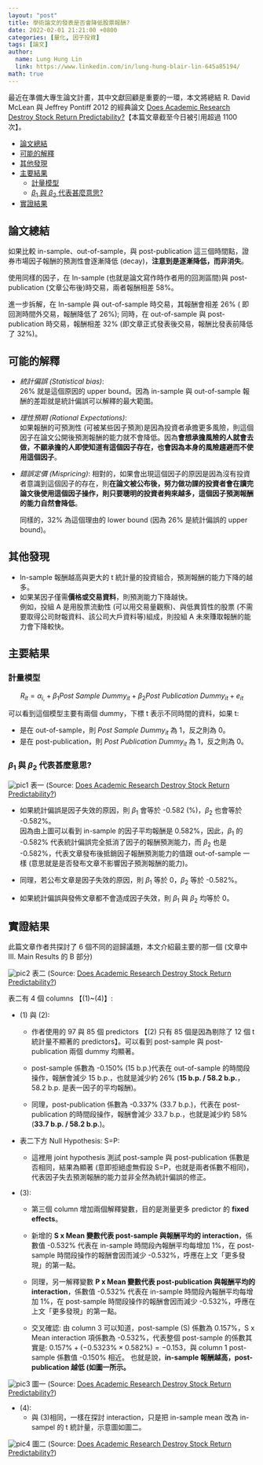 ```yaml
---
layout: "post"
title: 學術論文的發表是否會降低股票報酬?
date: 2022-02-01 21:21:00 +0800
categories: [量化, 因子投資]
tags: [論文]
author:
  name: Lung Hung Lin
  link: https://www.linkedin.com/in/lung-hung-blair-lin-645a85194/ 
math: true
---
```

最近在準備大專生論文計畫，其中文獻回顧是重要的一環，本文將總結 R. David McLean 與 Jeffrey Pontiff 2012 的經典論文 [Does Academic Research Destroy Stock Return Predictability?](https://papers.ssrn.com/sol3/papers.cfm?abstract_id=2156623)【本篇文章截至今日被引用超過 1100 次】。  
- [論文總結](#論文總結)
- [可能的解釋](#可能的解釋)
- [其他發現](#其他發現)
- [主要結果](#主要結果)
  - [計量模型](#計量模型)
  - [$\beta_{1}$ 與 $\beta_{2}$ 代表甚麼意思?](#beta_1-與-beta_2-代表甚麼意思)
- [實證結果](#實證結果)
  

## 論文總結
如果比較 in-sample、out-of-sample，與 post-publication 這三個時間點，證券市場因子報酬的預測性會逐漸降低 (decay)，**注意到是逐漸降低，而非消失**。

使用同樣的因子，在 In-sample (也就是論文寫作時作者用的回測區間)與 post-publication (文章公布後)時交易，兩者報酬相差 58%。  

進一步拆解，在 In-sample 與 out-of-sample 時交易，其報酬會相差 26% (
即回測時間外交易，報酬降低了 26%); 同時，在 out-of-sample 與 post-publication 時交易，報酬相差 32% (即文章正式發表後交易，報酬比發表前降低了 32%)。

## 可能的解釋
- _統計偏誤 (Statistical bias)_:   
    26% 就是這個原因的 upper bound。因為 in-sample 與 out-of-sample 報酬的差距就是統計偏誤可以解釋的最大範圍。

- _理性預期 (Rational Expectations)_:  
    如果報酬的可預測性 (可被某些因子預測)是因為投資者承擔更多風險，則這個因子在論文公開後預測報酬的能力就不會降低。因為**會想承擔風險的人就會去做，不願承擔的人即使知道有這個因子存在，也會因為本身的風險趨避而不使用這個因子**。 

- _錯誤定價 (Mispricing)_:
    相對的，如果會出現這個因子的原因是因為沒有投資者意識到這個因子的存在，則**在論文被公布後，努力做功課的投資者會在讀完論文後使用這個因子操作，則只要聰明的投資者夠來越多，這個因子預測報酬的能力自然會降低**。  
    
    同樣的，32% 為這個理由的 lower bound (因為 26% 是統計偏誤的 upper bound)。

## 其他發現
- In-sample 報酬越高與更大的 t 統計量的投資組合，預測報酬的能力下降的越多。
- 如果某因子僅需**價格或交易資料**，則預測能力下降越快。  
  例如，投組 A 是用股票流動性 (可以用交易量觀察)、與低異質性的股票 (不需要取得公司財報資料、該公司大戶資料等)組成，則投組 A 未來賺取報酬的能力會下降較快。  

## 主要結果
### 計量模型
$$R_{it}=\alpha_{i,}+\beta_{1}Post\ Sample\ Dummy_{it}+\beta_{2}Post\ Publication\ Dummy_{it}+e_{it}$$   
    
可以看到這個模型主要有兩個 dummy，下標 t 表示不同時間的資料，如果 t:  
- 是在 out-of-sample，則 $Post\ Sample\ Dummy_{it}$ 為 1，反之則為 0。
- 是在 post-publication，則 $Post\ Publication\ Dummy_{it}$ 為 1，反之則為 0。

### $\beta_{1}$ 與 $\beta_{2}$ 代表甚麼意思?

![pic1](https://lh3.googleusercontent.com/pw/AM-JKLWi-kfh9zPtlrJ_cX3bJAPECZZgwDeLQiZRE7hAqR8StW2b5RIXqO_gBj8vatewvgacB6AD6mBacfpU9eazO6s_zBHQLzCdwWvlmXwrUd3-NQAUFVJLApsEBRZHI0ZK2AKAjrd1DUh4IRgngQ65LdE1=w665-h712-no?authuser=0)
表一 (Source: [Does Academic Research Destroy Stock Return Predictability?](https://papers.ssrn.com/sol3/papers.cfm?abstract_id=2156623))

- 如果統計偏誤是因子失效的原因，則 $\beta_{1}$ 會等於 -0.582 (%)，$\beta_{2}$ 也會等於 -0.582%。  
  因為由上圖可以看到 in-sample 的因子平均報酬是 0.582%，因此，$\beta_{1}$ 的 -0.582% 代表統計偏誤完全抵消了因子的報酬預測能力，而 $\beta_{2}$ 也是 -0.582%，代表文章發布後抵銷因子報酬預測能力的值跟 out-of-sample 一樣 (意思就是是否發布文章不影響因子預測報酬的能力)。  

- 同理，若公布文章是因子失效的原因，則 $\beta_{1}$ 等於 0，$\beta_{2}$ 等於 -0.582%。
  
- 如果統計偏誤與發佈文章都不會造成因子失效，則 $\beta_{1}$ 與 $\beta_{2}$ 均等於 0。
  
## 實證結果

此篇文章作者共探討了 6 個不同的迴歸議題，本文介紹最主要的那一個 (文章中 III. Main Results 的 B 部分)

![pic2](https://lh3.googleusercontent.com/pw/AM-JKLXaA3eLto08kI3k1dKcrcEmy4Du9wZPLIFMf5oBqZp90lOrQfh24FHPc14XYDMvEYxInlRiebgu9HpNzG4HK3k8-Ff0mU1tV8K973i-Cw0kZVQVdpCpvipVTM1Tzsl2g1n--esmVK6KTuYpkDLyJU2l=w873-h624-no?authuser=0)
表二 (Source: [Does Academic Research Destroy Stock Return Predictability?](https://papers.ssrn.com/sol3/papers.cfm?abstract_id=2156623))

表二有 4 個 columns 【(1)~(4)】:
- (1) 與 (2):  
  - 作者使用的 97 與 85 個 predictors 【(2) 只有 85 個是因為剔除了 12 個 t 統計量不顯著的 predictors】。可以看到 post-sample 與 post-publication 兩個 dummy 均顯著。
  
  - post-sample 係數為 -0.150% (15 b.p.)代表在 out-of-sample 的時間段操作，報酬會減少 15 b.p.，也就是減少約 26% (**15 b.p. / 58.2 b.p.**，58.2 b.p. 是表一因子的平均報酬)。

  - 同理，post-publication 係數為 -0.337% (33.7 b.p.)，代表在 post-publication 的時間段操作，報酬會減少 33.7 b.p.，也就是減少約 58% (**33.7 b.p. / 58.2 b.p.**)。

- 表二下方 Null Hypothesis: S=P:
  - 這裡用 joint hypothesis 測試 post-sample 與 post-publication 係數是否相同，結果為顯著 (意即拒絕虛無假設 S=P，也就是兩者係數不相同)，代表因子失去預測報酬的能力並非全然為統計偏誤的修正。

- (3):
  - 第三個 column 增加兩個解釋變數，目的是測量更多 predictor 的 **fixed effects**。

  - 新增的 **S x Mean 變數代表 post-sample 與報酬平均的 interaction**，係數值 -0.532% 代表在 in-sample 時間段內報酬平均每增加 1%，在 post-sample 時間段操作的報酬會因而減少 -0.532%，呼應在上文「更多發現」的第一點。

  - 同理，另一解釋變數 **P x Mean 變數代表 post-publication 與報酬平均的 interaction**，係數值 -0.532% 代表在 in-sample 時間段內報酬平均每增加 1%，在 post-sample 時間段操作的報酬會因而減少 -0.532%，呼應在上文「更多發現」的第一點。

  - 交叉確認: 由 column 3 可以知道，post-sample (S) 係數為 0.157%，S x Mean interaction 項係數為 -0.532%，代表整個 post-sample 的係數其實是: $0.157\%+(-0.5323\%\times0.582\%)=-0.153%$，與 column 1 post-sample 係數值 -0.150% 相近。 也就是說，**in-sample 報酬越高，post-publication 越低 (如圖一所示。**

![pic3](https://lh3.googleusercontent.com/pw/AM-JKLWzfFrqxhm5NMVNVLPvSVH3ptPjvSueWr14dcSqZo0jPa0tHCz6b8cf_DpsXff76NmhRilSe7WOhhosaLUXmPYmWd-BjVeqR4M_GwEdkm_nP7wfuY5qJeTZfCGAqtQa6MZQoNEPeV5Sm0j7msWAB7Ie=w911-h580-no?authuser=0)
圖一 (Source: [Does Academic Research Destroy Stock Return Predictability?](https://papers.ssrn.com/sol3/papers.cfm?abstract_id=2156623))
  

- (4):
  - 與 (3)相同，一樣在探討 interaction，只是把 in-sample mean 改為 in-sampel 的 t 統計量，示意圖如圖二。

![pic4](https://lh3.googleusercontent.com/pw/AM-JKLUU2uM4f8PcGq3NijXylvMGOL45QazgT5wlQGLcvPrXczLtqsNzA7t_foKdBg8MLurDJ26zWPyyX9ZUtXaeNCJ7g2fZmpnacGk12Ng6GSh0c6Ky3gans_fRwE9oXDBmZWxaSWDqVkINPk-Yc6bjtkRT=w901-h544-no?authuser=0)
圖二 (Source: [Does Academic Research Destroy Stock Return Predictability?](https://papers.ssrn.com/sol3/papers.cfm?abstract_id=2156623))
  